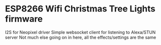 # ESP8266 Wifi Christmas Tree Lights firmware

I2S for Neopixel driver
Simple websocket client for listening to Alexa/STUN server
Not much else going on in here, all the effects/settings are the same
